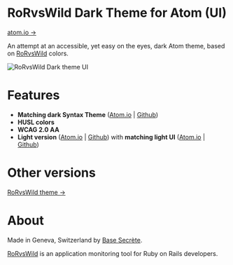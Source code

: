 # RoRvsWild Dark Theme for Atom (UI)
[atom.io →](https://atom.io/themes/rorvswild-dark-ui)

An attempt at an accessible, yet easy on the eyes, dark Atom theme, based on [RoRvsWild](https://www.rorvswild.com) colors.

![RoRvsWild Dark theme UI](https://basesecrete.com/rorvswild-theme/rorvswild-theme-atom-dark-ui4.png)

# Features
* **Matching dark Syntax Theme** 
([Atom.io](https://atom.io/themes/rorvswild-dark-syntax) | [Github](https://github.com/BaseSecrete/rorvswild-theme-atom-dark-syntax))
* **HUSL colors**
* **WCAG 2.0 AA**
* **Light version** ([Atom.io](https://atom.io/themes/rorvswild-light-syntax) | [Github](https://github.com/BaseSecrete/rorvswild-theme-atom-light-syntax)) with **matching light UI** ([Atom.io](https://atom.io/themes/rorvswild-light-ui) | [Github](https://github.com/BaseSecrete/rorvswild-theme-atom-light-ui))

# Other versions
[RoRvsWild theme →](https://www.rorvswild.com/theme)

# About
Made in Geneva, Switzerland by [Base Secrète](https://basesecrete.com).

[RoRvsWild](https://rorvswild.com) is an  application monitoring tool for Ruby on Rails developers.